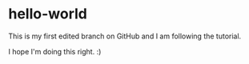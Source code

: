# hello-world

This is my first edited branch on GitHub and I am following the tutorial.

I hope I'm doing this right. :) 
